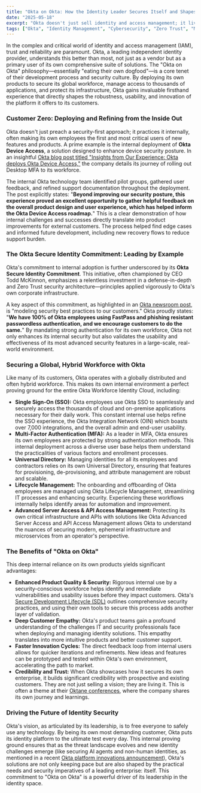 ```yaml
---
title: "Okta on Okta: How the Identity Leader Secures Itself and Shapes Its Products from Within"
date: "2025-05-18"
excerpt: "Okta doesn't just sell identity and access management; it lives it. By deploying its own solutions internally—a practice often dubbed 'Okta on Okta'—the company rigorously tests, refines, and validates its platform in a real-world, enterprise-grade environment. This commitment to being Customer Zero is fundamental to its innovation and security-first culture."
tags: ["Okta", "Identity Management", "Cybersecurity", "Zero Trust", "MFA", "SSO", "Product Development", "Company Culture", "Okta on Okta", "Customer Zero", "IAM"]
---
```


In the complex and critical world of identity and access management (IAM), trust and reliability are paramount. Okta, a leading independent identity provider, understands this better than most, not just as a vendor but as a primary user of its own comprehensive suite of solutions. The "Okta on Okta" philosophy—essentially "eating their own dogfood"—is a core tenet of their development process and security culture. By deploying its own products to secure its global workforce, manage access to thousands of applications, and protect its infrastructure, Okta gains invaluable firsthand experience that directly shapes the robustness, usability, and innovation of the platform it offers to its customers.

### Customer Zero: Deploying and Refining from the Inside Out

Okta doesn't just preach a security-first approach; it practices it internally, often making its own employees the first and most critical users of new features and products. A prime example is the internal deployment of **Okta Device Access**, a solution designed to enhance device security posture. In an insightful [Okta blog post titled "Insights from Our Experience: Okta deploys Okta Device Access,"](https://www.okta.com/blog/2025/04/insights-from-our-experience-okta-deploys-okta-device-access/) the company details its journey of rolling out Desktop MFA to its workforce.

The internal Okta technology team identified pilot groups, gathered user feedback, and refined support documentation throughout the deployment. The post explicitly states: "**Beyond improving our security posture, this experience proved an excellent opportunity to gather helpful feedback on the overall product design and user experience, which has helped inform the Okta Device Access roadmap.**" This is a clear demonstration of how internal challenges and successes directly translate into product improvements for external customers. The process helped find edge cases and informed future development, including new recovery flows to reduce support burden.

### The Okta Secure Identity Commitment: Leading by Example

Okta's commitment to internal adoption is further underscored by its **Okta Secure Identity Commitment**. This initiative, often championed by CEO Todd McKinnon, emphasizes a relentless investment in a defense-in-depth and Zero Trust security architecture—principles applied vigorously to Okta's own corporate infrastructure.

A key aspect of this commitment, as highlighted in an [Okta newsroom post](https://www.okta.com/en-nl/newsroom/press-releases/introducing-the-okta-secure-identity-commitment/), is "modeling security best practices to our customers." Okta proudly states: "**We have 100% of Okta employees using FastPass and phishing resistant passwordless authentication, and we encourage customers to do the same.**" By mandating strong authentication for its own workforce, Okta not only enhances its internal security but also validates the usability and effectiveness of its most advanced security features in a large-scale, real-world environment.

### Securing a Global, Hybrid Workforce with Okta

Like many of its customers, Okta operates with a globally distributed and often hybrid workforce. This makes its own internal environment a perfect proving ground for the entire Okta Workforce Identity Cloud, including:

* **Single Sign-On (SSO):** Okta employees use Okta SSO to seamlessly and securely access the thousands of cloud and on-premise applications necessary for their daily work. This constant internal use helps refine the SSO experience, the Okta Integration Network (OIN) which boasts over 7,000 integrations, and the overall admin and end-user usability.
* **Multi-Factor Authentication (MFA):** As a leader in MFA, Okta ensures its own employees are protected by strong authentication methods. This internal deployment across a diverse user base helps them understand the practicalities of various factors and enrollment processes.
* **Universal Directory:** Managing identities for all its employees and contractors relies on its own Universal Directory, ensuring that features for provisioning, de-provisioning, and attribute management are robust and scalable.
* **Lifecycle Management:** The onboarding and offboarding of Okta employees are managed using Okta Lifecycle Management, streamlining IT processes and enhancing security. Experiencing these workflows internally helps identify areas for automation and improvement.
* **Advanced Server Access & API Access Management:** Protecting its own critical infrastructure and APIs with solutions like Okta Advanced Server Access and API Access Management allows Okta to understand the nuances of securing modern, ephemeral infrastructure and microservices from an operator's perspective.

### The Benefits of "Okta on Okta"

This deep internal reliance on its own products yields significant advantages:

* **Enhanced Product Quality & Security:** Rigorous internal use by a security-conscious workforce helps identify and remediate vulnerabilities and usability issues before they impact customers. Okta's [Secure Development Lifecycle (SDL)](https://www.okta.com/sites/default/files/2025-02/Okta%20Secure%20Development%20Lifecycle_8.5x11_Whitepaper_FINAL.pdf) outlines comprehensive security practices, and using their own tools to secure this process adds another layer of validation.
* **Deep Customer Empathy:** Okta's product teams gain a profound understanding of the challenges IT and security professionals face when deploying and managing identity solutions. This empathy translates into more intuitive products and better customer support.
* **Faster Innovation Cycles:** The direct feedback loop from internal users allows for quicker iterations and refinements. New ideas and features can be prototyped and tested within Okta's own environment, accelerating the path to market.
* **Credibility and Trust:** When Okta showcases how it secures its own enterprise, it builds significant credibility with prospective and existing customers. They are not just selling a vision; they are living it. This is often a theme at their [Oktane conferences](https://www.okta.com/blog/2024/10/oktane-2024-the-future-of-identity-security/), where the company shares its own journey and learnings.

### Driving the Future of Identity Security

Okta's vision, as articulated by its leadership, is to free everyone to safely use any technology. By being its own most demanding customer, Okta puts its identity platform to the ultimate test every day. This internal proving ground ensures that as the threat landscape evolves and new identity challenges emerge (like securing AI agents and non-human identities, as mentioned in a recent [Okta platform innovations announcement](https://investor.okta.com/news-and-events/news-releases/news-details/2025/New-Okta-Platform-Innovations-Extend-Identity-Security-Fabric-to-Non-Human-Identities-in-an-Agentic-AI-Future/default.aspx)), Okta's solutions are not only keeping pace but are also shaped by the practical needs and security imperatives of a leading enterprise: itself. This commitment to "Okta on Okta" is a powerful driver of its leadership in the identity space.